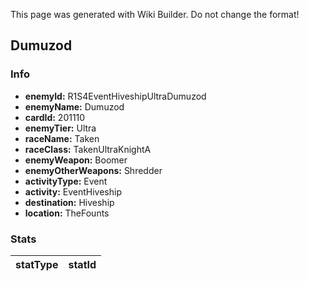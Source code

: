 <span class="wiki-builder">This page was generated with Wiki Builder. Do not change the format!</span>

## Dumuzod
### Info
* **enemyId:** R1S4EventHiveshipUltraDumuzod
* **enemyName:** Dumuzod
* **cardId:** 201110
* **enemyTier:** Ultra
* **raceName:** Taken
* **raceClass:** TakenUltraKnightA
* **enemyWeapon:** Boomer
* **enemyOtherWeapons:** Shredder
* **activityType:** Event
* **activity:** EventHiveship
* **destination:** Hiveship
* **location:** TheFounts

### Stats
statType | statId
-------- | ------

